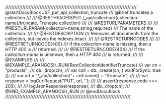 ////////////////////////////////////////////////////////////////////////////////
/// @startDocuBlock JSF_put_api_collection_truncate
/// @brief truncates a collection
///
/// @RESTHEADER{PUT /_api/collection/{collection-name}/truncate, Truncate collection}
///
/// @RESTURLPARAMETERS
///
/// @RESTURLPARAM{collection-name,string,required}
/// The name of the collection.
///
/// @RESTDESCRIPTION
/// Removes all documents from the collection, but leaves the indexes intact.
///
/// @RESTRETURNCODES
///
/// @RESTRETURNCODE{400}
/// If the *collection-name* is missing, then a *HTTP 400* is
/// returned.
///
/// @RESTRETURNCODE{404}
/// If the *collection-name* is unknown, then a *HTTP 404*
/// is returned.
///
/// @EXAMPLES
///
/// @EXAMPLE_ARANGOSH_RUN{RestCollectionIdentifierTruncate}
///     var cn = "products";
///     db._drop(cn);
///     var coll = db._create(cn, { waitForSync: true });
///     var url = "/_api/collection/"+ coll.name() + "/truncate";
///
///     var response = logCurlRequest('PUT', url, '');
///
///     assert(response.code === 200);
///
///     logJsonResponse(response);
///     db._drop(cn);
/// @END_EXAMPLE_ARANGOSH_RUN
/// @endDocuBlock
////////////////////////////////////////////////////////////////////////////////